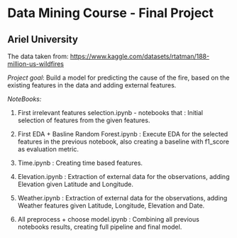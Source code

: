 # Data Mining Course - Final Project
## Ariel University

The data taken from: https://www.kaggle.com/datasets/rtatman/188-million-us-wildfires

*Project goal*: Build a model for predicting the cause of the fire, based on the existing features in the data and adding external features.

*NoteBooks:*

1. First irrelevant features selection.ipynb - notebooks that :  Initial selection of features from the given features.
   
2. First EDA + Basline Random Forest.ipynb : Execute EDA for the selected features in the previous notebook, also creating a baseline with f1_score as evaluation metric.
   
3. Time.ipynb : Creating time based features.
   
4. Elevation.ipynb : Extraction of external data for the observations, adding Elevation given Latitude and Longitude.
   
5. Weather.ipynb : Extraction of external data for the observations, adding Weather features given Latitude, Longitude, Elevation and Date.
   
6. All preprocess + choose model.ipynb : Combining all previous notebooks results, creating full pipeline and final model. 
